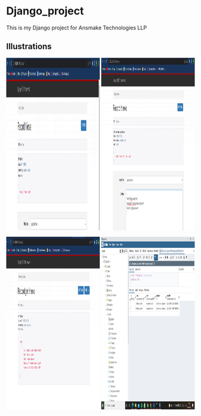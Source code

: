 # Django_project
This is my Django project for Ansmake Technologies LLP
## Illustrations



<p align="center">
  <img src="/results/1.png" width="250" height="460">
  <img src="/results/2.png" width="250" height="460">
  </p><p>
  <img src="/results/3.png" width="250" height="460">
  <img src="/results/4.png" width="250" height="460">
</p>
